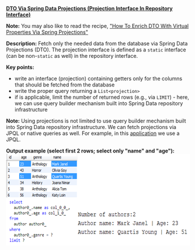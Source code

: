 **[DTO Via Spring Data Projections (Projection Interface In Repository Interface)](https://github.com/andreipall/Spring-Boot-JPA/tree/master/HibernateSpringBootDtoViaProjectionsIntefaceInRepo)** 

**Note:** You may also like to read the recipe, ["How To Enrich DTO With Virtual Properties Via Spring Projections"](https://github.com/andreipall/Spring-Boot-JPA/blob/master/HibernateSpringBootDtoViaProjectionsAndVirtualProperties)

**Description:** Fetch only the needed data from the database via Spring Data Projections (DTO). The projection interface is defined as a `static` interface (can be non-`static` as well) in the repository interface.

**Key points:**
- write an interface (projection) containing getters only for the columns that should be fetched from the database
- write the proper query returning a `List<projection>`
- if is applicable, limit the number of returned rows (e.g., via `LIMIT`) - here, we can use query builder mechanism built into Spring Data repository infrastructure
     
**Note:** Using projections is not limited to use query builder mechanism built into Spring Data repository infrastructure. We can fetch projections via JPQL or native queries as well. For example, in this [application](https://github.com/andreipall/Spring-Boot-JPA/tree/master/HibernateSpringBootDtoViaProjectionsAndJpql) we use a JPQL.
     
**Output example (select first 2 rows; select only "name" and "age"):**
<a href="#"><img src="https://github.com/andreipall/Spring-Boot-JPA/blob/master/HibernateSpringBootDtoViaProjections/DTOs%20via%20Spring%20projections.png" align="center" height="251" width="658" ></a>
